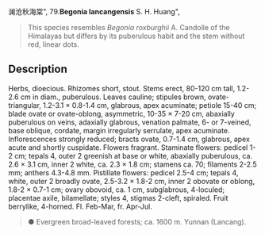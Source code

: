 澜沧秋海棠",
79.**Begonia lancangensis** S. H. Huang",

> This species resembles *Begonia roxburghii* A. Candolle of the Himalayas but differs by its puberulous habit and the stem without red, linear dots.

## Description
Herbs, dioecious. Rhizomes short, stout. Stems erect, 80-120 cm tall, 1.2-2.6 cm in diam., puberulous. Leaves cauline; stipules brown, ovate-triangular, 1.2-3.1 × 0.8-1.4 cm, glabrous, apex acuminate; petiole 15-40 cm; blade ovate or ovate-oblong, asymmetric, 10-35 × 7-20 cm, abaxially puberulous on veins, adaxially glabrous, venation palmate, 6- or 7-veined, base oblique, cordate, margin irregularly serrulate, apex acuminate. Inflorescences strongly reduced; bracts ovate, 0.7-1.4 cm, glabrous, apex acute and shortly cuspidate. Flowers fragrant. Staminate flowers: pedicel 1-2 cm; tepals 4, outer 2 greenish at base or white, abaxially puberulous, ca. 2.6 × 3.1 cm, inner 2 white, ca. 2.3 × 1.8 cm; stamens ca. 70; filaments 2-2.5 mm; anthers 4.3-4.8 mm. Pistillate flowers: pedicel 2.5-4 cm; tepals 4, white, outer 2 broadly ovate, 2.5-3.2 × 1.8-2 cm, inner 2 obovate or oblong, 1.8-2 × 0.7-1 cm; ovary obovoid, ca. 1 cm, subglabrous, 4-loculed; placentae axile, bilamellate; styles 4, stigmas 2-cleft, spiraled. Fruit berrylike, 4-horned. Fl. Feb-Mar, fr. Apr-Jul.

> ● Evergreen broad-leaved forests; ca. 1600 m. Yunnan (Lancang).
